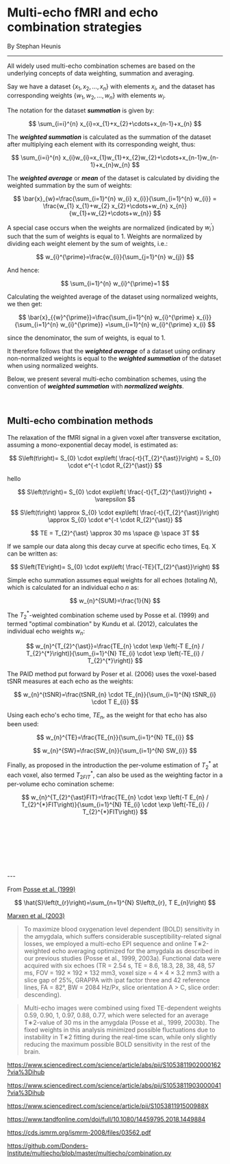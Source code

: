 # Multi-echo fMRI and echo combination strategies
By Stephan Heunis

---

All widely used multi-echo combination schemes are based on the underlying concepts of data weighting, summation and averaging.

Say we have a dataset $\{x_{1},x_{2},\dots ,x_{n}\}$ with elements $x_i$, and the dataset has corresponding weights $\{w_{1},w_{2},\dots ,w_{n}\}$ with elements $w_i$.

The notation for the dataset ***summation*** is given by:

$$
\sum_{i=i}^{n} x_{i}=x_{1}+x_{2}+\cdots+x_{n-1}+x_{n}
$$

The ***weighted summation*** is calculated as the summation of the dataset after multiplying each element with its corresponding weight, thus:

$$
\sum_{i=i}^{n} x_{i}w_{i}=x_{1}w_{1}+x_{2}w_{2}+\cdots+x_{n-1}w_{n-1}+x_{n}w_{n}
$$

The ***weighted average*** or ***mean*** of the dataset is calculated by dividing the weighted summation by the sum of weights:

$$
\bar{x}_{w}=\frac{\sum_{i=1}^{n} w_{i} x_{i}}{\sum_{i=1}^{n} w_{i}} = \frac{w_{1} x_{1}+w_{2} x_{2}+\cdots+w_{n} x_{n}}{w_{1}+w_{2}+\cdots+w_{n}}
$$

A special case occurs when the weights are normalized (indicated by $w_{i}^{\prime}$) such that the sum of weights is equal to 1. Weights are normalized by dividing each weight element by the sum of weights, i.e.:

$$
w_{i}^{\prime}=\frac{w_{i}}{\sum_{j=1}^{n} w_{j}}
$$

And hence:

$$
\sum_{i=1}^{n} w_{i}^{\prime}=1
$$

Calculating the weighted average of the dataset using normalized weights, we then get:
 
$$
\bar{x}_{{w}^{\prime}}=\frac{\sum_{i=1}^{n} w_{i}^{\prime} x_{i}}{\sum_{i=1}^{n} w_{i}^{\prime}} =\sum_{i=1}^{n} w_{i}^{\prime} x_{i}
$$

since the denominator, the sum of weights, is equal to 1.

It therefore follows that the ***weighted average*** of a dataset using ordinary non-normalized weights is equal to the ***weighted summation*** of the dataset when using normalized weights.

Below, we present several multi-echo combination schemes, using the convention of ***weighted summation*** with ***normalized weights***.

<br>
  
## Multi-echo combination methods

The relaxation of the fMRI signal in a given voxel after transverse excitation,
assuming a mono-exponential decay model, is estimated as:

$$
S\left(t\right)= S_{0} \cdot exp\left(
\frac{-t}{T_{2}^{\ast}}\right) = S_{0} \cdot e^{-t \cdot R_{2}^{\ast}}
$$


hello


$$
S\left(t\right)= S_{0} \cdot exp\left(
\frac{-t}{T_{2}^{\ast}}\right) + \varepsilon
$$

$$
S\left(t\right) \approx S_{0} \cdot exp\left(
\frac{-t}{T_{2}^{\ast}}\right) \approx S_{0} \cdot e^{-t \cdot R_{2}^{\ast}}
$$

$$
TE = T_{2}^{\ast} 
\approx 30 ms \space @ \space 3T
$$

If we sample our data along this decay curve at specific echo times, Eq. X can be written as:

$$
S\left(TE\right)= S_{0} \cdot exp\left(
\frac{-TE}{T_{2}^{\ast}}\right)
$$

Simple echo summation assumes equal weights for all echoes (totaling $N$), which is calculated for an individual echo $n$ as:

$$
w_{n}^{SUM}=\frac{1}{N}
$$

The $T_{2}^{\ast}$-weighted combination scheme used by Posse et al. (1999) and termed "optimal combination" by Kundu et al. (2012), calculates the individual echo weights $w_{n}$:

$$
w_{n}^{T_{2}^{\ast}}=\frac{TE_{n} \cdot \exp \left(-T E_{n} / T_{2}^{*}\right)}{\sum_{i=1}^{N} TE_{i} \cdot \exp \left(-TE_{i} / T_{2}^{*}\right)}
$$

The PAID method put forward by Poser et al. (2006) uses the voxel-based tSNR measures at each echo as the weights:

$$
w_{n}^{tSNR}=\frac{tSNR_{n} \cdot TE_{n}}{\sum_{i=1}^{N} tSNR_{i} \cdot T E_{i}}
$$

Using each echo's echo time, $TE_{n}$, as the weight for that echo has also been used:

$$
w_{n}^{TE}=\frac{TE_{n}}{\sum_{i=1}^{N} TE_{i}}
$$

$$
w_{n}^{SW}=\frac{SW_{n}}{\sum_{i=1}^{N} SW_{i}}
$$

Finally, as proposed in the introduction the per-volume estimation of $T_{2}^{\ast}$ at each voxel, also termed $T_{2 FIT}^{\ast}$, can also be used as the weighting factor in a per-volume echo comination scheme:

$$
w_{n}^{T_{2}^{\ast}FIT}=\frac{TE_{n} \cdot \exp \left(-T E_{n} / T_{2}^{*}FIT\right)}{\sum_{i=1}^{N} TE_{i} \cdot \exp \left(-TE_{i} / T_{2}^{*}FIT\right)}
$$



<br>
<br><br><br><br><br><br>
---



From [Posse et al. (1999)](https://doi.org/10.1002/(SICI)1522-2594(199907)42:1<87::AID-MRM13>3.0.CO;2-O)

$$
\hat{S}\left(t_{r}\right)=\sum_{n=1}^{N} S\left(t_{r}, T E_{n}\right)
$$

[Marxen et al. (2003)](https://www.frontiersin.org/articles/10.3389/fnhum.2016.00183/full)

>  To maximize blood oxygenation level dependent (BOLD) sensitivity in the amygdala, which suffers considerable susceptibility-related signal losses, we employed a multi-echo EPI sequence and online T∗2-weighted echo averaging optimized for the amygdala as described in our previous studies (Posse et al., 1999, 2003a). Functional data were acquired with six echoes (TR = 2.54 s, TE = 8.6, 18.3, 28, 38, 48, 57 ms, FOV = 192 × 192 × 132 mm3, voxel size = 4 × 4 × 3.2 mm3 with a slice gap of 25%, GRAPPA with ipat factor three and 42 reference lines, FA = 82°, BW = 2084 Hz/Px, slice orientation A > C, slice order: descending).

> Multi-echo images were combined using fixed TE-dependent weights 0.59, 0.90, 1, 0.97, 0.88, 0.77, which were selected for an average T∗2-value of 30 ms in the amygdala (Posse et al., 1999, 2003b). The fixed weights in this analysis minimized possible fluctuations due to instability in T∗2 fitting during the real-time scan, while only slightly reducing the maximum possible BOLD sensitivity in the rest of the brain.


https://www.sciencedirect.com/science/article/abs/pii/S1053811902000162?via%3Dihub

https://www.sciencedirect.com/science/article/abs/pii/S1053811903000041?via%3Dihub

https://www.sciencedirect.com/science/article/pii/S105381191500988X

https://www.tandfonline.com/doi/full/10.1080/14459795.2018.1449884

https://cds.ismrm.org/ismrm-2008/files/03562.pdf

https://github.com/Donders-Institute/multiecho/blob/master/multiecho/combination.py